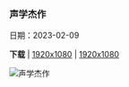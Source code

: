 ### 声学杰作

日期：2023-02-09

**下载**  |  [1920x1080](https://cn.bing.com/th?id=OHR.EpidaurusGreece_ZH-CN0640135476_1920x1080.jpg)  |  [1920x1080](https://cn.bing.com/th?id=OHR.EpidaurusGreece_ZH-CN0640135476_UHD.jpg)

![声学杰作](https://cn.bing.com/th?id=OHR.EpidaurusGreece_ZH-CN0640135476_1920x1080.jpg "埃庇道鲁斯剧场, 希腊阿尔戈利斯省 (© George Pachantouris/Getty Images)")

